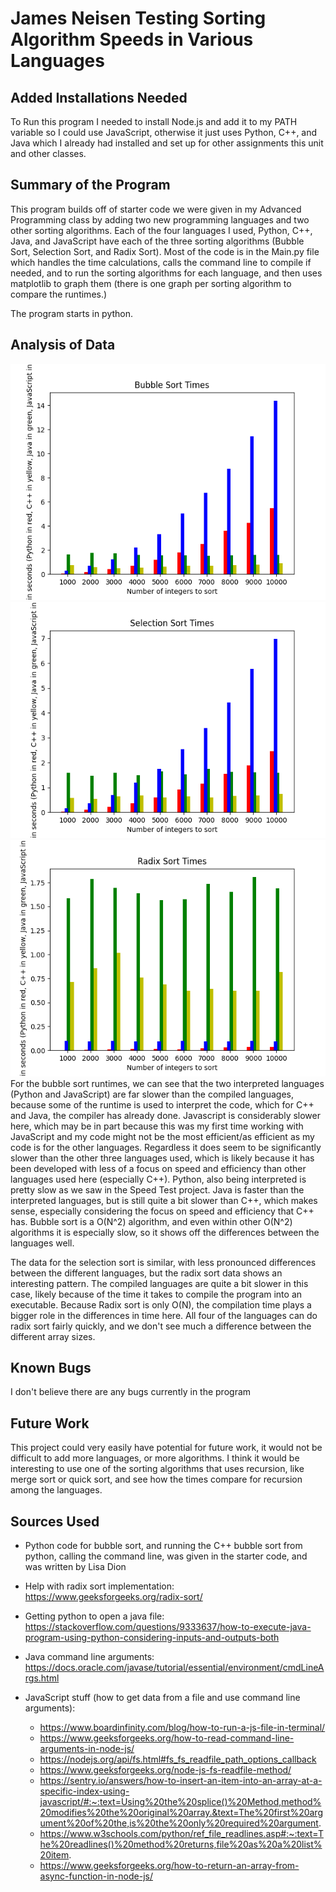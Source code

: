 # James Neisen Testing Sorting Algorithm Speeds in Various Languages

## Added Installations Needed
To Run this program I needed to install Node.js and add it to my PATH variable so I could use JavaScript, otherwise it just uses Python, C++, and Java which I already had installed and set up for other assignments this unit and other classes.

## Summary of the Program
This program builds off of starter code we were given in my Advanced Programming class by adding two new programming languages and two other sorting algorithms. Each of the four languages I used, Python, C++, Java, and JavaScript have each of the three sorting algorithms (Bubble Sort, Selection Sort, and Radix Sort). Most of the code is in the Main.py file which handles the time calculations, calls the command line to compile if needed, and to run the sorting algorithms for each language, and then uses matplotlib to graph them (there is one graph per sorting algorithm to compare the runtimes.)

The program starts in python.

## Analysis of Data
![Bubble Sort Times](BattleOfTheBubbleSorts.png)
![Selection Sort Times](BattleOfTheSelectionSorts.png)
![Radix Sort Times](BattleOfTheRadixSorts.png)
For the bubble sort runtimes, we can see that the two interpreted languages (Python and JavaScript) are far slower than the compiled languages, because some of the runtime is used to interpret the code, which for C++ and Java, the compiler has already done. Javascript is considerably slower here, which may be in part because this was my first time working with JavaScript and my code might not be the most efficient/as efficient as my code is for the other languages. Regardless it does seem to be significantly slower than the other three languages used, which is likely because it has been developed with less of a focus on speed and efficiency than other languages used here (especially C++). Python, also being interpreted is pretty slow as we saw in the Speed Test project. Java is faster than the interpreted languages, but is still quite a bit slower than C++, which makes sense, especially considering the focus on speed and efficiency that C++ has. Bubble sort is a O(N^2) algorithm, and even within other O(N^2) algorithms it is especially slow, so it shows off the differences between the languages well. 

The data for the selection sort is similar, with less pronounced differences between the different languages, but the radix sort data shows an interesting pattern. The compiled languages are quite a bit slower in this case, likely because of the time it takes to compile the program into an executable. Because Radix sort is only O(N), the compilation time plays a bigger role in the differences in time here. All four of the languages can do radix sort fairly quickly, and we don't see much a difference between the different array sizes.

## Known Bugs
I don't believe there are any bugs currently in the program

## Future Work
This project could very easily have potential for future work, it would not be difficult to add more languages, or more algorithms. I think it would be interesting to use one of the sorting algorithms that uses recursion, like merge sort or quick sort, and see how the times compare for recursion among the languages. 

## Sources Used
- Python code for bubble sort, and running the C++ bubble sort from python, calling the command line, was given in the starter code, and was written by Lisa Dion

- Help with radix sort implementation: https://www.geeksforgeeks.org/radix-sort/
- Getting python to open a java file: https://stackoverflow.com/questions/9333637/how-to-execute-java-program-using-python-considering-inputs-and-outputs-both
- Java command line arguments: https://docs.oracle.com/javase/tutorial/essential/environment/cmdLineArgs.html
- JavaScript stuff (how to get data from a file and use command line arguments): 
    - https://www.boardinfinity.com/blog/how-to-run-a-js-file-in-terminal/
    - https://www.geeksforgeeks.org/how-to-read-command-line-arguments-in-node-js/
    - https://nodejs.org/api/fs.html#fs_fs_readfile_path_options_callback
    - https://www.geeksforgeeks.org/node-js-fs-readfile-method/
    - https://sentry.io/answers/how-to-insert-an-item-into-an-array-at-a-specific-index-using-javascript/#:~:text=Using%20the%20splice()%20Method,method%20modifies%20the%20original%20array.&text=The%20first%20argument%20of%20the,is%20the%20only%20required%20argument.
    - https://www.w3schools.com/python/ref_file_readlines.asp#:~:text=The%20readlines()%20method%20returns,file%20as%20a%20list%20item.
    - https://www.geeksforgeeks.org/how-to-return-an-array-from-async-function-in-node-js/
